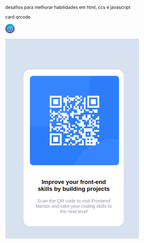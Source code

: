 desafios para melhorar habilidades em html, ccs e javascript<br>

 card qrcode

 [<img src = "images/home-page.png">](https://luizacn.github.io/challenges-01/)

<img src = "images/qrcde.png">


